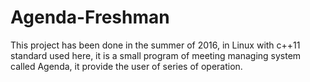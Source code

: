 # Agenda-Freshman
This project has been done in the summer of 2016, in Linux with c++11 standard used here, it is a small program of meeting managing system called Agenda, it provide the user of series of operation. 
